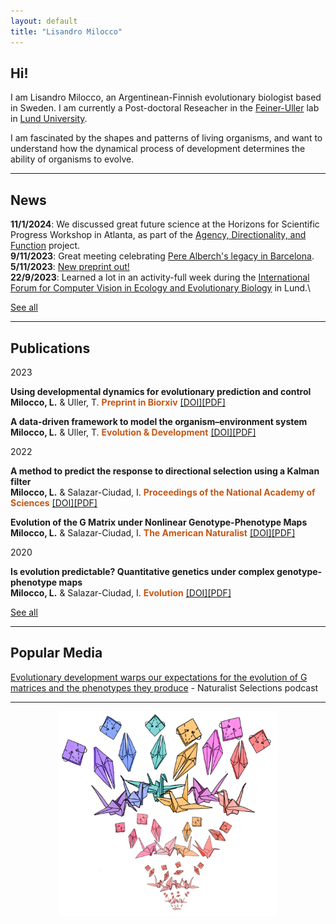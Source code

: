 ```yaml
---
layout: default
title: "Lisandro Milocco"
---
```

## Hi!

I am Lisandro Milocco, an Argentinean-Finnish evolutionary biologist based in Sweden. I am currently a Post-doctoral Reseacher in the [Feiner-Uller](https://feiner-uller-group.se/) lab in [Lund University](https://www.lunduniversity.lu.se/).

I am fascinated by the shapes and patterns of living organisms, and want to understand how the dynamical process of development determines the ability of organisms to evolve.

---

## News

**11/1/2024**: We discussed great future science at the Horizons for Scientific Progress Workshop in Atlanta, as part of the [Agency, Directionality, and Function](https://www.biologicalpurpose.org/) project.\
**9/11/2023**: Great meeting celebrating [Pere Alberch's legacy in Barcelona](https://eventum.upf.edu/94510/detail/genes-cells-and-embryos-in-development-and-evolution-pere-alberch-25-years-on.html).\
**5/11/2023**: [New preprint out!](https://www.biorxiv.org/content/10.1101/2023.11.03.565446v1)\
**22/9/2023**: Learned a lot in an activity-full week during the [International Forum for Computer Vision in Ecology and Evolutionary Biology](https://cv-eeb.netlify.app/) in Lund.\

[See all](./news)

---

## Publications

2023

**Using developmental dynamics for evolutionary prediction and control**  
**Milocco, L.** & Uller, T.
**<span style="color:#C35817">Preprint in Biorxiv</span>**  [[DOI]](https://doi.org/10.1101/2023.11.03.565446)[[PDF]](https://lisandromilocco.github.io/papers/MiloccoUller2023_preprint.pdf)

**A data‐driven framework to model the organism–environment system**  
**Milocco, L.** & Uller, T.
**<span style="color:#C35817">Evolution & Development</span>**  [[DOI]](https://doi.org/10.1111/ede.12449)[[PDF]](https://lisandromilocco.github.io/papers/EvolutionandDevelopment-2023-Milocco.pdf)

2022

**A method to predict the response to directional selection using a Kalman filter**  
**Milocco, L.** & Salazar-Ciudad, I.
**<span style="color:#C35817">Proceedings of the National Academy of Sciences</span>**  [[DOI]](https://doi.org/10.1073/pnas.2117916119)[[PDF]](https://lisandromilocco.github.io/papers/pnas_kalman_milocco.pdf)

**Evolution of the G Matrix under Nonlinear Genotype-Phenotype Maps**  
**Milocco, L.** & Salazar-Ciudad, I.
**<span style="color:#C35817">The American Naturalist</span>**  [[DOI]](https://doi.org/10.1086/717814)[[PDF]](https://lisandromilocco.github.io/papers/amnat_milocco_2022.pdf)

2020

**Is evolution predictable? Quantitative genetics under complex genotype-phenotype maps**  
**Milocco, L.** & Salazar-Ciudad, I.
**<span style="color:#C35817">Evolution</span>**  [[DOI]](https://doi.org/10.1111/evo.13907)[[PDF]](https://lisandromilocco.github.io/papers/evol_milocco_2020.pdf)

[See all](./publications)

---

## Popular Media

[Evolutionary development warps our expectations for the evolution of G matrices and the phenotypes they produce](https://asngrads.com/2022/05/16/ns-lisandro-milocco/) - Naturalist Selections podcast

---

<div style="text-align: center;">
  <img style="width: 350px; margin: 0 auto;" src="/assets/img/cranes.png" alt="Cranes">
</div>
